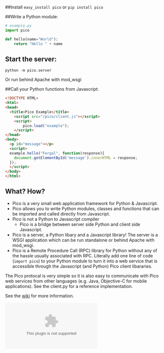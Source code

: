##Install
`easy_install pico`
or
`pip install pico`


##Write a Python module:
```python
# example.py
import pico

def hello(name="World"):
    return "Hello " + name

```

## Start the server:
`python -m pico.server`

Or run behind Apache with mod_wsgi

##Call your Python functions from Javascript:

```html
<!DOCTYPE HTML>
<html>
<head>
  <title>Pico Example</title>
    <script src="/pico/client.js"></script>
    <script>
        pico.load("example");
    </script>
</head>
<body>
  <p id="message"></p>
  <script>
  example.hello("Fergal", function(response){
    document.getElementById('message').innerHTML = response;  
  });
  </script>
</body>
</html>

```

## What? How?

* Pico is a very small web application framework for Python & Javascript.
* Pico allows you to write Python modules, classes and functions that can be imported and called directly from Javascript.
* Pico is not a Python to Javascript compiler 
   - Pico is a bridge between server side Python and client side Javascript.
* Pico is a server, a Python libary and a Javascript library! The server is a WSGI application which can be run standalone or behind Apache with mod_wsgi.
* Pico is a Remote Procedure Call (RPC) library for Python without any of the hassle usually associated with RPC. Literally add one line of code (``import pico``) to your Python module to turn it into a web service that is accessible through the Javascript (and Python) Pico client libararies.



The Pico protocal is very simple so it is also easy to communicate with Pico web services from other languages (e.g. Java, Objective-C for mobile applications). See the client.py for a reference implementation.

See the [wiki](https://github.com/fergalwalsh/pico/wiki) for more information.


![](https://nojsstats.appspot.com/UA-34240929-1/github.com)
